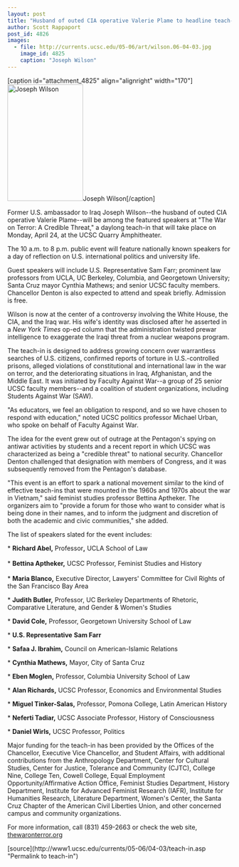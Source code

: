 ```yaml
---
layout: post
title: "Husband of outed CIA operative Valerie Plame to headline teach-in at UCSC"
author: Scott Rappaport
post_id: 4826
images:
  - file: http://currents.ucsc.edu/05-06/art/wilson.06-04-03.jpg
    image_id: 4825
    caption: "Joseph Wilson"
---
```


[caption id="attachment_4825" align="alignright" width="170"]<a href="http://localhost/mysite/wp-content/uploads/2006/04/wilson.06-04-03.jpg"><img class="size-full wp-image-4825" src="http://localhost/mysite/wp-content/uploads/2006/04/wilson.06-04-03.jpg" alt="Joseph Wilson" width="170" height="262" /></a>Joseph Wilson[/caption]
<a name="content" id="content"></a>
<p>
  Former U.S. ambassador to Iraq Joseph Wilson--the husband of outed CIA operative Valerie Plame--will be among the featured speakers at "The War on Terror: A Credible Threat," a daylong teach-in that will take place on Monday, April 24, at the UCSC Quarry Amphitheater.
</p>
<p>
  The 10 a.m. to 8 p.m. public event will feature nationally known speakers for a day of reflection on U.S. international politics and university life.
</p>
<p>
  Guest speakers will include U.S. Representative Sam Farr; prominent law professors from UCLA, UC Berkeley, Columbia, and Georgetown University; Santa Cruz mayor Cynthia Mathews; and senior UCSC faculty members. Chancellor Denton is also expected to attend and speak briefly. Admission is free.
</p>
<p>
  Wilson is now at the center of a controversy involving the White House, the CIA, and the Iraq war. His wife's identity was disclosed after he asserted in a <i>New York Times</i> op-ed column that the administration twisted prewar intelligence to exaggerate the Iraqi threat from a nuclear weapons program.
</p>
<p>
  The teach-in is designed to address growing concern over warrantless searches of U.S. citizens, confirmed reports of torture in U.S.-controlled prisons, alleged violations of constitutional and international law in the war on terror, and the deteriorating situations in Iraq, Afghanistan, and the Middle East. It was initiated by Faculty Against War--a group of 25 senior UCSC faculty members--and a coalition of student organizations, including Students Against War (SAW).
</p>
<p>
  "As educators, we feel an obligation to respond, and so we have chosen to respond with education," noted UCSC politics professor Michael Urban, who spoke on behalf of Faculty Against War.
</p>
<p>
  The idea for the event grew out of outrage at the Pentagon's spying on antiwar activities by students and a recent report in which UCSC was characterized as being a "credible threat" to national security. Chancellor Denton challenged that designation with members of Congress, and it was subsequently removed from the Pentagon's database.
</p>
<p>
  "This event is an effort to spark a national movement similar to the kind of effective teach-ins that were mounted in the 1960s and 1970s about the war in Vietnam," said feminist studies professor Bettina Aptheker. The organizers aim to "provide a forum for those who want to consider what is being done in their names, and to inform the judgment and discretion of both the academic and civic communities," she added.
</p>
<p>
  The list of speakers slated for the event includes:
</p>
<p>
  * <strong>Richard Abel,</strong> Professor<strong>,</strong> UCLA School of Law<br>
  <br>
  * <strong>Bettina Aptheker,</strong> UCSC Professor, Feminist Studies and History<br>
  <br>
  * <strong>Maria Blanco,</strong> Executive Director, Lawyers' Committee for Civil Rights of the San Francisco Bay Area
</p>
<p>
  * <strong>Judith Butler,</strong> Professor, UC Berkeley Departments of Rhetoric, Comparative Literature, and Gender &amp; Women's Studies
</p>
<p>
  * <strong>David Cole,</strong> Professor, Georgetown University School of Law
</p>
<p>
  * <strong>U.S. Representative</strong> <strong>Sam Farr</strong>
</p>
<p>
  * <strong>Safaa J. Ibrahim,</strong> Council on American-Islamic Relations
</p>
<p>
  * <strong>Cynthia Mathews,</strong> Mayor, City of Santa Cruz
</p>
<p>
  * <strong>Eben Moglen,</strong> Professor, Columbia University School of Law
</p>
<p>
  * <strong>Alan Richards,</strong> UCSC Professor, Economics and Environmental Studies
</p>
<p>
  * <strong>Miguel Tinker-Salas,</strong> Professor, Pomona College, Latin American History
</p>
<p>
  * <strong>Neferti Tadiar,</strong> UCSC Associate Professor, History of Consciousness
</p>
<p>
  * <strong>Daniel Wirls,</strong> UCSC Professor, Politics
</p>
<p>
  Major funding for the teach-in has been provided by the Offices of the Chancellor, Executive Vice Chancellor, and Student Affairs, with additional contributions from the Anthropology Department, Center for Cultural Studies, Center for Justice, Tolerance and Community (CJTC), College Nine, College Ten, Cowell College, Equal Employment Opportunity/Affirmative Action Office, Feminist Studies Department, History Department, Institute for Advanced Feminist Research (IAFR), Institute for Humanities Research, Literature Department, Women's Center, the Santa Cruz Chapter of the American Civil Liberties Union, and other concerned campus and community organizations.
</p>
<p>
  For more information, call (831) 459-2663 or check the web site, <a href="http://www.thewaronterror.org">thewaronterror.org</a>
</p>
<form>
  <input name="t1" size="-1" type="hidden">
</form>




</p>
[source](http://www1.ucsc.edu/currents/05-06/04-03/teach-in.asp "Permalink to teach-in")
